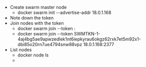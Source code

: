 - Create swarm master node
  - docker swarm init --advertise-addr 18.0.1.168
- Note down the token
- Join nodes with the token
  - docker swarm join --token <token> <master ip>:<master port>
  - docker swarm join --token SWMTKN-1-4aj4bg5ae9apwzedlek1nt6iepkyrau6okgz62rxk7et5m92x1-dbi85o20rn7ue4794snw88vpz 18.0.1.168:2377
- List nodes
  - docker node ls
  -
